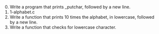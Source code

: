 0. Write a program that prints _putchar, followed by a new line.
1. 1-alphabet.c
2. Write a function that prints 10 times the alphabet, in lowercase, followed by a new line.
3. Write a function that checks for lowercase character.
